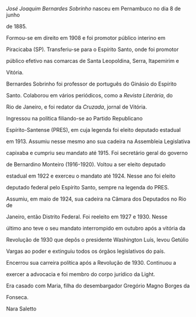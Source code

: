 

*José Joaquim Bernardes Sobrinho* nasceu em Pernambuco no dia 8 de junho

de 1885.



Formou-se em direito em 1908 e foi promotor público interino em

Piracicaba (SP). Transferiu-se para o Espírito Santo, onde foi promotor

público efetivo nas comarcas de Santa Leopoldina, Serra, Itapemirim e

Vitória.



Bernardes Sobrinho foi professor de português do Ginásio do Espírito

Santo. Colaborou em vários periódicos, como a *Revista Literária*, do

Rio de Janeiro, e foi redator da *Cruzada*, jornal de Vitória.



Ingressou na política filiando-se ao Partido Republicano

Espírito-Santense (PRES), em cuja legenda foi eleito deputado estadual

em 1913. Assumiu nesse mesmo ano sua cadeira na Assembleia Legislativa

capixaba e cumpriu seu mandato até 1915. Foi secretário geral do governo

de Bernardino Monteiro (1916-1920). Voltou a ser eleito deputado

estadual em 1922 e exerceu o mandato até 1924. Nesse ano foi eleito

deputado federal pelo Espírito Santo, sempre na legenda do PRES.

Assumiu, em maio de 1924, sua cadeira na Câmara dos Deputados no Rio de

Janeiro, então Distrito Federal. Foi reeleito em 1927 e 1930. Nesse

último ano teve o seu mandato interrompido em outubro após a vitória da

Revolução de 1930 que depôs o presidente Washington Luís, levou Getúlio

Vargas ao poder e extinguiu todos os órgãos legislativos do país.



Encerrou sua carreira política após a Revolução de 1930. Continuou a

exercer a advocacia e foi membro do corpo jurídico da Light.



Era casado com Maria, filha do desembargador Gregório Magno Borges da

Fonseca.



Nara Saletto



